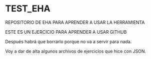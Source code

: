 # TEST_EHA
REPOSITORIO DE EHA PARA APRENDER A USAR LA HERRAMIENTA

ESTE ES UN EJERCICIO PARA APRENDER A USAR GITHUB

Después habrá que borrarlo porque no va a servir para nada.

Voy a dar de alta algunos archivos de ejercicios que hice con JSON.
